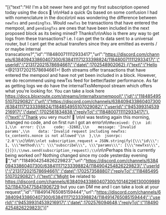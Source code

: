 "[{\"text\":\"Hi! I'm a bit newer here and got my first subscription opened today using the docs 🙂 \\n\\nHad a quick Qs based on some confusion I had with nomenclature in the docs\\n\\nI was wondering the difference between `newTxs` and `pendingTxs`. Would `newTxs` be transactions that have entered the mempool, and `pendingTxs` are ones that have been included in the next proposed block as its being mined? Thanks!\\n\\nAlso is there any way to get logs from these transactions? i.e. I can get the tx data sent to a universal router, but I cant get the actual transfers since they are emitted as events / or maybe internal transcations?\",\"id\":\"1184800711112933417\",\"url\":\"https://discord.com/channels/638409433860407300/638411171233398824/1184800711112933417\",\"userId\":\"213172021578694661\",\"date\":1702548902062},{\"text\":\"Hello <@213172021578694661>! Both streams offer transactions that have entered the mempool and have not yet been included in a block. However, we do recommend using newTxs feed for better/faster performance. As far as getting logs we do have the internalTxsMempool stream which offers what you're looking for. You can take a look here https://docs.bloxroute.com/streams/internaltxsmempool\",\"id\":\"1184854955107029082\",\"url\":\"https://discord.com/channels/638409433860407300/638411171233398824/1184854955107029082\",\"userId\":\"945399314539216917\",\"date\":1702561834838,\"replyTo\":\"1184800711112933417\"},{\"text\":\"Thank you very much! 🙏 \\n\\nI was testing again this morning, changed no code, and on first run I got an error\\n\\n```Received: {\\n  id: 1,\\n  error: {\\n    code: -32602,\\n    message: 'Invalid params',\\n    data: 'Invalid request including newTxs: tx_contents.nonce is not allowed'\\n  },\\n  jsonrpc: '2.0'\\n}```\\n\\n```\\nlet subscription_request = JSON.stringify({\\\"id\\\": 1, \\\"method\\\": \\\"subscribe\\\", \\\"params\\\": [\\\"newTxs\\\", {}]});\\nws.send(subscription_request);\\n```\\n\\nPerhaps this is currently being worked on? Nothing changed since my code yesterday evening 🙂\",\"id\":\"1184904254826229823\",\"url\":\"https://discord.com/channels/638409433860407300/638411171233398824/1184904254826229823\",\"userId\":\"213172021578694661\",\"date\":1702573588807,\"replyTo\":\"1184854955107029082\"},{\"text\":\"Might be related to https://discord.com/channels/638409433860407300/1014629613000998952/1184704775841906729 but you can DM me and I can take a look at your request\",\"id\":\"1184914765085159444\",\"url\":\"https://discord.com/channels/638409433860407300/638411171233398824/1184914765085159444\",\"userId\":\"945399314539216917\",\"date\":1702576094648,\"replyTo\":\"1184904254826229823\"}]"